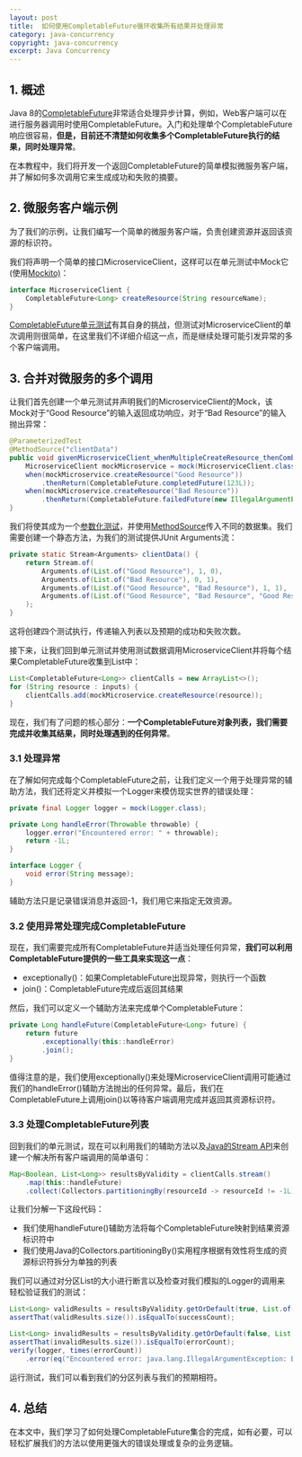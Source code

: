 ```yaml
---
layout: post
title:  如何使用CompletableFuture循环收集所有结果并处理异常
category: java-concurrency
copyright: java-concurrency
excerpt: Java Concurrency
---
```


## 1. 概述

Java 8的[CompletableFuture](https://www.baeldung.com/java-completablefuture#CompletableFuture)非常适合处理异步计算，例如，Web客户端可以在进行服务器调用时使用CompletableFuture。入门和处理单个CompletableFuture响应很容易，**但是，目前还不清楚如何收集多个CompletableFuture执行的结果，同时处理异常**。

在本教程中，我们将开发一个返回CompletableFuture的简单模拟微服务客户端，并了解如何多次调用它来生成成功和失败的摘要。

## 2. 微服务客户端示例

为了我们的示例，让我们编写一个简单的微服务客户端，负责创建资源并返回该资源的标识符。

我们将声明一个简单的接口MicroserviceClient，这样可以在单元测试中Mock它(使用[Mockito)](https://www.baeldung.com/mockito-series)：

```java
interface MicroserviceClient {
    CompletableFuture<Long> createResource(String resourceName);
}
```

[CompletableFuture单元测试](https://www.baeldung.com/java-completablefuture-unit-test)有其自身的挑战，但测试对MicroserviceClient的单次调用则很简单，在这里我们不详细介绍这一点，而是继续处理可能引发异常的多个客户端调用。

## 3. 合并对微服务的多个调用

让我们首先创建一个单元测试并声明我们的MicroserviceClient的Mock，该Mock对于“Good Resource”的输入返回成功响应，对于“Bad Resource”的输入抛出异常：

```java
@ParameterizedTest
@MethodSource("clientData")
public void givenMicroserviceClient_whenMultipleCreateResource_thenCombineResults(List<String> inputs, int expectedSuccess, int expectedFailure) throws ExecutionException, InterruptedException {
    MicroserviceClient mockMicroservice = mock(MicroserviceClient.class);
    when(mockMicroservice.createResource("Good Resource"))
        .thenReturn(CompletableFuture.completedFuture(123L));
    when(mockMicroservice.createResource("Bad Resource"))
        .thenReturn(CompletableFuture.failedFuture(new IllegalArgumentException("Bad Resource")));
}
```

我们将使其成为一个[参数化测试](https://www.baeldung.com/parameterized-tests-junit-5)，并使用[MethodSource](https://www.baeldung.com/parameterized-tests-junit-5#6-method)传入不同的数据集。我们需要创建一个静态方法，为我们的测试提供JUnit Arguments流：

```java
private static Stream<Arguments> clientData() {
    return Stream.of(
        Arguments.of(List.of("Good Resource"), 1, 0),
        Arguments.of(List.of("Bad Resource"), 0, 1),
        Arguments.of(List.of("Good Resource", "Bad Resource"), 1, 1),
        Arguments.of(List.of("Good Resource", "Bad Resource", "Good Resource", "Bad Resource", "Good Resource"), 3, 2)
    );
}
```

这将创建四个测试执行，传递输入列表以及预期的成功和失败次数。

接下来，让我们回到单元测试并使用测试数据调用MicroserviceClient并将每个结果CompletableFuture收集到List中：

```java
List<CompletableFuture<Long>> clientCalls = new ArrayList<>();
for (String resource : inputs) {
    clientCalls.add(mockMicroservice.createResource(resource));
}
```

现在，我们有了问题的核心部分：**一个CompletableFuture对象列表，我们需要完成并收集其结果，同时处理遇到的任何异常**。

### 3.1 处理异常

在了解如何完成每个CompletableFuture之前，让我们定义一个用于处理异常的辅助方法，我们还将定义并模拟一个Logger来模仿现实世界的错误处理：

```java
private final Logger logger = mock(Logger.class);

private Long handleError(Throwable throwable) {
    logger.error("Encountered error: " + throwable);
    return -1L;
}

interface Logger {
    void error(String message);
}
```

辅助方法只是记录错误消息并返回-1，我们用它来指定无效资源。

### 3.2 使用异常处理完成CompletableFuture

现在，我们需要完成所有CompletableFuture并适当处理任何异常，**我们可以利用CompletableFuture提供的一些工具来实现这一点**：

- exceptionally()：如果CompletableFuture出现异常，则执行一个函数
- join()：CompletableFuture完成后返回其结果

然后，我们可以定义一个辅助方法来完成单个CompletableFuture：

```java
private Long handleFuture(CompletableFuture<Long> future) {
    return future
        .exceptionally(this::handleError)
        .join();
}
```

值得注意的是，我们使用exceptionally()来处理MicroserviceClient调用可能通过我们的handleError()辅助方法抛出的任何异常。最后，我们在CompletableFuture上调用join()以等待客户端调用完成并返回其资源标识符。

### 3.3 处理CompletableFuture列表

回到我们的单元测试，现在可以利用我们的辅助方法以及[Java的Stream API](https://www.baeldung.com/java-streams)来创建一个解决所有客户端调用的简单语句：

```java
Map<Boolean, List<Long>> resultsByValidity = clientCalls.stream()
    .map(this::handleFuture)
    .collect(Collectors.partitioningBy(resourceId -> resourceId != -1L));
```

让我们分解一下这段代码：

- 我们使用handleFuture()辅助方法将每个CompletableFuture映射到结果资源标识符中 
- 我们使用Java的Collectors.partitioningBy()实用程序根据有效性将生成的资源标识符拆分为单独的列表

我们可以通过对分区List的大小进行断言以及检查对我们模拟的Logger的调用来轻松验证我们的测试：

```java
List<Long> validResults = resultsByValidity.getOrDefault(true, List.of());
assertThat(validResults.size()).isEqualTo(successCount);

List<Long> invalidResults = resultsByValidity.getOrDefault(false, List.of());
assertThat(invalidResults.size()).isEqualTo(errorCount);
verify(logger, times(errorCount))
    .error(eq("Encountered error: java.lang.IllegalArgumentException: Bad Resource"));
```

运行测试，我们可以看到我们的分区列表与我们的预期相符。

## 4. 总结

在本文中，我们学习了如何处理CompletableFuture集合的完成，如有必要，可以轻松扩展我们的方法以使用更强大的错误处理或复杂的业务逻辑。